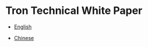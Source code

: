 # Tron Technical White Paper

- [English](TronWhitepaper_en.pdf)

- [Chinese](TronWhitepaper_zh.pdf)
